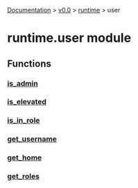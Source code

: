 [Documentation](/docs/documentation.md) >
 [v0.0](/docs/0.0/version.md) >
  [runtime](/docs/0.0/runtime/module.md) >
   user

# runtime.user module

## Functions

### [is_admin](is_admin.md)
### [is_elevated](is_elevated.md)
### [is_in_role](is_in_role.md)
### [get_username](get_username.md)
### [get_home](get_home.md)
### [get_roles](get_roles.md)